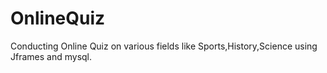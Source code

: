 # OnlineQuiz
Conducting Online Quiz on various fields like Sports,History,Science using Jframes and mysql. 
